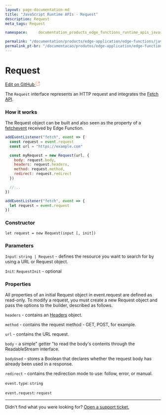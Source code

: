 ```yaml
---
layout: page-documentation-md
title: "JavaScript Runtime APIs - Request"
description: Request
meta_tags: Request

namespace:     documentation_products_edge_functions_runtime_apis_javascript_request

permalink: "/documentation/products/edge-application/edge-functions/javascript-runtime-apis/request/"
permalink_pt-br: "/documentacao/produtos/edge-application/edge-functions/javascript-runtime-apis/request/"
---
```

# **Request**

[Edit on GitHub <svg width="14" height="14" xmlns="http://www.w3.org/2000/svg"><g fill="none" stroke="#F3652B"><path d="M4.81.71H.672v11.43H12.1V8.001" stroke-width=".8"/><path d="M6.87.786h5.155V5.94M6.31 6.5L12.026.786"/></g></svg>](https://github.com/aziontech/docs_en/edit/master/edge-functions/runtime-apis/javascript/request/2021-01-14-index.md)

The `Request` interface represents an HTTP request and integrates the [Fetch API](https://www.azion.com/pt-br/documentacao/produtos/edge-functions/runtime-apis/javascript/fetch/).

### How it works

The Request object can be built and also seen as the property of a [fetchevent](https://www.azion.com/pt-br/documentacao/produtos/edge-functions/runtime-apis/javascript/fetch-event/) received by Edge Function.

```javascript
addEventListener("fetch", event => {
  const request = event.request
  const url = "https://example.com"

  const myRequest = new Request(url, {
    body: request.body,
    headers: request.headers,
    method: request.method,
    redirect: request.redirect
  })

  //...
})
```



```javascript
addEventListener("fetch", event => {
  let request = event.request
})
```

### Constructor

`let request = new Request(input [, init])`

### Parameters

`Input`: `string | Request` - defines the resource you want to search for by using a URL or Request object.

`Init`: `RequestInit` - optional

### Properties

All properties of an initial Request object in event.request are defined as read-only. To modify a request, you must create a new Request object and pass the options to the builder, described as follows. 

`headers` - contains an [Headers](https://developer.mozilla.org/en-US/docs/Web/API/Headers) object.

`method` - contains the request method - GET, POST, for example.

`url` - contains the URL request.

`body` - a simple" getter "to read the body's contents through the ReadableStream interface.

`bodyUsed` - stores a Boolean that declares whether the request body has already been used in a response.

`redirect` - contains the redirection mode to use: follow, error, or manual.

`event.type`: `string`

`event.request`: `request` 



---

Didn't find what you were looking for? [Open a support ticket.](https://tickets.azion.com/)
